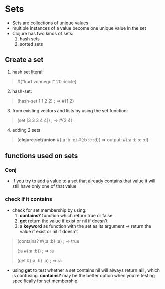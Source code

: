 # Sets
- Sets are collections of unique values
- multiple instances of a value become one unique value in the set
- Clojure has two kinds of sets: 
    1. hash sets
    2. sorted sets
## Create a set
1.  hash set literal:
> #{"kurt vonnegut" 20 :icicle}

2. hash-set:
> (hash-set 1 1 2 2) ; => #{1 2}

3. from existing vectors and lists by using the set function:
> (set [3 3 3 4 4]) ; => #{3 4}

4. adding 2 sets
> (**clojure.set/union** #{:a :b :c} #{:b :c :d}) => output: #{:a :b :c :d}


## functions used on sets

### Conj
- If you try to add a value to a set that already contains that value it will still have only one of that value

### check if it contains
- check for set membership by using:
    1. **contains?** function which return true or false
    2. **get** return the value if exist or nil if doesn't
    3. a **keyword** as function with the set as its argument -> return the value if exist or nil if doesn't
>
>(contains? #{:a :b} :a) ; => true
>
>(:a #{:a :b}) ; => :a
>
>(get #{:a :b} :a) ; => :a
- using **get** to test whether a set contains nil will always return **nil** , which is confusing. **contains?** may be the better option when you’re testing specifically for set membership.
